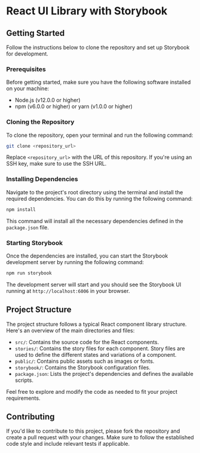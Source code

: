 # React UI Library with Storybook


## Getting Started

Follow the instructions below to clone the repository and set up Storybook for development.

### Prerequisites

Before getting started, make sure you have the following software installed on your machine:

- Node.js (v12.0.0 or higher)
- npm (v6.0.0 or higher) or yarn (v1.0.0 or higher)

### Cloning the Repository

To clone the repository, open your terminal and run the following command:

```bash
git clone <repository_url>
```

Replace `<repository_url>` with the URL of this repository. If you're using an SSH key, make sure to use the SSH URL.

### Installing Dependencies

Navigate to the project's root directory using the terminal and install the required dependencies. You can do this by running the following command:

```bash
npm install
```

This command will install all the necessary dependencies defined in the `package.json` file.

### Starting Storybook

Once the dependencies are installed, you can start the Storybook development server by running the following command:

```bash
npm run storybook
```

The development server will start and you should see the Storybook UI running at `http://localhost:6006` in your browser.

## Project Structure

The project structure follows a typical React component library structure. Here's an overview of the main directories and files:

- `src/`: Contains the source code for the React components.
- `stories/`: Contains the story files for each component. Story files are used to define the different states and variations of a component.
- `public/`: Contains public assets such as images or fonts.
- `storybook/`: Contains the Storybook configuration files.
- `package.json`: Lists the project's dependencies and defines the available scripts.

Feel free to explore and modify the code as needed to fit your project requirements.

## Contributing

If you'd like to contribute to this project, please fork the repository and create a pull request with your changes. Make sure to follow the established code style and include relevant tests if applicable.
